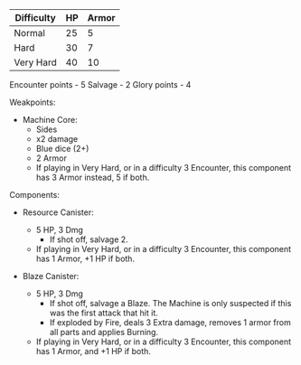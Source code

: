 | Difficulty | HP  | Armor |
| ---------- | --- | ----- |
| Normal     | 25  | 5     |
| Hard       | 30  | 7     |
| Very Hard  | 40  | 10    |
Encounter points - 5
Salvage - 2
Glory points - 4

Weakpoints:
- Machine Core:
	- Sides
	- x2 damage
	- Blue dice (2+)
	- 2 Armor
	- If playing in Very Hard, or in a difficulty 3 Encounter, this component has 3 Armor instead, 5 if both.

Components:
- Resource Canister:
	- 5 HP, 3 Dmg
		- If shot off, salvage 2. 
	- If playing in Very Hard, or in a difficulty 3 Encounter, this component has 1 Armor, +1 HP if both.
	
- Blaze Canister:
	- 5 HP, 3 Dmg
		- If shot off, salvage a Blaze. The Machine is only suspected if this was the first attack that hit it.
		- If exploded by Fire, deals 3 Extra damage, removes 1 armor from all parts and applies Burning.
	- If playing in Very Hard, or in a difficulty 3 Encounter, this component has 1 Armor, and +1 HP if both.
